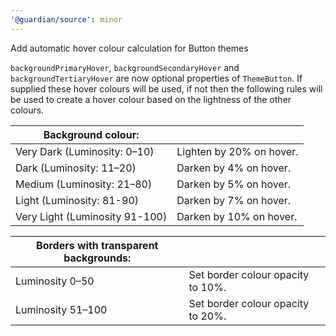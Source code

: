 ```yaml
---
'@guardian/source': minor
---
```


Add automatic hover colour calculation for Button themes

`backgroundPrimaryHover`, `backgroundSecondaryHover` and `backgroundTertiaryHover` are now optional properties of `ThemeButton`. If supplied these hover colours will be used, if not then the following rules will be used to create a hover colour based on the lightness of the other colours.

| Background colour:             |                          |
| ------------------------------ | ------------------------ |
| Very Dark (Luminosity: 0–10)   | Lighten by 20% on hover. |
| Dark (Luminosity: 11–20)       | Darken by 4% on hover.   |
| Medium (Luminosity: 21–80)     | Darken by 5% on hover.   |
| Light (Luminosity: 81-90)      | Darken by 7% on hover.   |
| Very Light (Luminosity 91-100) | Darken by 10% on hover.  |

| Borders with transparent backgrounds: |                                   |
| ------------------------------------- | --------------------------------- |
| Luminosity 0–50                       | Set border colour opacity to 10%. |
| Luminosity 51–100                     | Set border colour opacity to 20%. |
